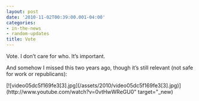 ```yaml
---
layout: post
date: '2010-11-02T00:39:00.001-04:00'
categories:
- in-the-news
- random-updates
title: Vote
---
```



Vote. I don’t care for who. It’s important.

And somehow I missed this two years ago, though it’s still relevant (not safe for work or republicans):    <div class="wlWriterEditableSmartContent" id="scid:5737277B-5D6D-4f48-ABFC-DD9C333F4C5D:777cb6a9-bbfb-40af-801f-d00d25c3d6ca" style="padding-bottom: 0px; padding-left: 0px; width: 640px; padding-right: 0px; display: block; float: none; margin-left: auto; margin-right: auto; padding-top: 0px;">
<div id="2daad010-ddb1-4eb2-a8ee-1adde134c96c" style="margin: 0px; padding: 0px; display: inline;">
<div>[![video05dc5f169fe3[3].jpg](/assets/2010/video05dc5f169fe3[3].jpg)](http://www.youtube.com/watch?v=0vtHwWReGU0" target="_new)</div></div></div>